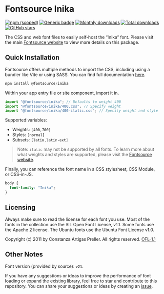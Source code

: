 # Fontsource Inika

[![npm (scoped)](https://img.shields.io/npm/v/@fontsource/inika?color=brightgreen)](https://www.npmjs.com/package/@fontsource/inika) [![Generic badge](https://img.shields.io/badge/fontsource-passing-brightgreen)](https://github.com/fontsource/fontsource) [![Monthly downloads](https://badgen.net/npm/dm/@fontsource/inika)](https://github.com/fontsource/fontsource) [![Total downloads](https://badgen.net/npm/dt/@fontsource/inika)](https://github.com/fontsource/fontsource) [![GitHub stars](https://img.shields.io/github/stars/fontsource/fontsource.svg?style=social&label=Star)](https://github.com/fontsource/fontsource/stargazers)

The CSS and web font files to easily self-host the “Inika” font. Please visit the main [Fontsource website](https://fontsource.org/fonts/inika) to view more details on this package.

## Quick Installation

Fontsource offers multiple methods to import the CSS, including using a bundler like Vite or using SASS. You can find full documentation [here](https://fontsource.org/docs/getting-started/introduction).

```javascript
npm install @fontsource/inika
```

Within your app entry file or site component, import it in.

```javascript
import "@fontsource/inika"; // Defaults to weight 400
import "@fontsource/inika/400.css"; // Specify weight
import "@fontsource/inika/400-italic.css"; // Specify weight and style
```

Supported variables:
- Weights: `[400,700]`
- Styles: `[normal]`
- Subsets: `[latin,latin-ext]`

> Note: `italic` may not be supported by all fonts. To learn more about what weights and styles are supported, please visit the [Fontsource website](https://fontsource.org/fonts/inika).

Finally, you can reference the font name in a CSS stylesheet, CSS Module, or CSS-in-JS.

```css
body {
  font-family: "Inika";
}
```

## Licensing
Always make sure to read the license for each font you use. Most of the fonts in the collection use the SIL Open Font License, v1.1. Some fonts use the Apache 2 license. The Ubuntu fonts use the Ubuntu Font License v1.0.

Copyright (c) 2011 by Constanza Artigas Preller. All rights reserved.
[OFL-1.1](http://scripts.sil.org/OFL)

## Other Notes
Font version (provided by source): `v21`.

If you have any suggestions or ideas to improve the performance of font loading or expand the existing library, feel free to star and contribute to this repository. You can share your suggestions or ideas by creating an [issue](https://github.com/fontsource/fontsource/issues).